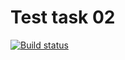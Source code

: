 # Test task 02

[![Build status](https://ci.appveyor.com/api/projects/status/o3jyvq2ald746dh3?svg=true)](https://ci.appveyor.com/project/AndriusRU/js-pro-lection4-task02)
